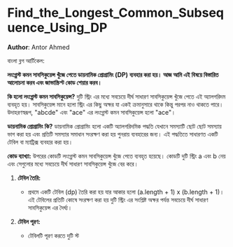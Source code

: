 # Find_the_Longest_Common_Subsequence_Using_DP

**Author**: Antor Ahmed



বাংলা ব্লগ আর্টিকেল:

**লংগ্গেস্ট কমন সাবসিকুয়েন্স খুঁজে পেতে ডায়নামিক প্রোগ্রামিং (DP) ব্যবহার করা হয়। আজ আমি এই বিষয়ে বিস্তারিত আলোচনা করব এবং জাভাস্ক্রিপ্ট কোড শেয়ার করব।**

**কি হলো লংগ্গেস্ট কমন সাবসিকুয়েন্স?**
দুটি স্ট্রিং এর মধ্যে সবচেয়ে দীর্ঘ সাধারণ সাবসিকুয়েন্স খুঁজে পেতে এই অ্যালগরিদম ব্যবহৃত হয়। সাবসিকুয়েন্স মানে হলো স্ট্রিং এর কিছু অক্ষর যা একই ক্রমানুসারে থাকে কিন্তু পরপর নাও থাকতে পারে। উদাহরণস্বরূপ, "abcde" এবং "ace" এর লংগ্গেস্ট কমন সাবসিকুয়েন্স হলো "ace"।

**ডায়নামিক প্রোগ্রামিং কি?**
ডায়নামিক প্রোগ্রামিং হলো একটি অ্যালগরিদমিক পদ্ধতি যেখানে সমস্যাটি ছোট ছোট সমস্যায় ভাগ করা হয় এবং প্রতিটি সমস্যার সমাধান সংরক্ষণ করা হয় পুনরায় ব্যবহারের জন্য। এই পদ্ধতিতে সাধারণত একটি টেবিল বা ম্যাট্রিক্স ব্যবহার করা হয়।

**কোড ব্যাখ্যা:**
উপরের কোডটি লংগ্গেস্ট কমন সাবসিকুয়েন্স খুঁজে পেতে ব্যবহৃত হয়েছে। কোডটি দুটি স্ট্রিং a এবং b নেয় এবং সেগুলোর মধ্যে সবচেয়ে দীর্ঘ সাধারণ সাবসিকুয়েন্স খুঁজে বের করে।

1. **টেবিল তৈরি:**
   - প্রথমে একটি টেবিল (dp) তৈরি করা হয় যার আকার হলো (a.length + 1) x (b.length + 1)। এই টেবিলের প্রতিটি কোষে সংরক্ষণ করা হয় দুটি স্ট্রিং এর সংশ্লিষ্ট অক্ষর পর্যন্ত সবচেয়ে দীর্ঘ সাধারণ সাবসিকুয়েন্স এর দৈর্ঘ্য।

2. **টেবিল পূরণ:**
   - টেবিলটি পূরণ করতে দুটি স্ট